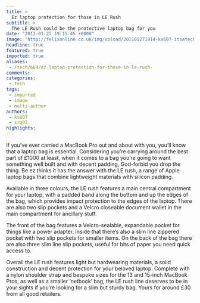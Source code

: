 ```yaml
---
title: >
  Ez laptop protection for those in LE Rush
subtitle: >
  The LE Rush could be the protective laptop bag for you
date: "2011-01-27 19:15:45 +0000"
image: "http://felixonline.co.uk/img/upload/201101271914-ks607-itsatech.jpg"
headline: true
featured: true
imported: true
aliases:
 - /tech/664/ez-laptop-protection-for-those-in-le-rush-
comments:
categories:
 - tech
tags:
 - imported
 - image
 - multi-author
authors:
 - ks607
 - srg03
highlights:
---
```


If you’ve ever carried a MacBook Pro out and about with you, you’ll know that a laptop bag is essential. Considering you’re carrying around the best part of £1000 at least, when it comes to a bag you’re going to want something well built and with decent padding, God-forbid you drop the thing. Be.ez thinks it has the answer with the LE rush, a range of Apple laptop bags that combine lightweight materials with silicon padding.

Available in three colours, the LE rush features a main central compartment for your laptop, with a padded band along the bottom and up the edges of the bag, which provides impact protection to the edges of the laptop. There are also two slip pockets and a Velcro closeable document wallet in the main compartment for ancillary stuff.

The front of the bag features a Velcro-sealable, expandable pocket for things like a power adapter. Inside that there’s also a slim line zippered pocket with two slip pockets for smaller items. On the back of the bag there are also three slim line slip pockets, useful for bits of paper you need quick access to.

Overall the LE rush features light but hardwearing materials, a solid construction and decent protection for your beloved laptop. Complete with a nylon shoulder strap and bespoke sizes for the 13 and 15-inch MacBook Pros, as well as a smaller ‘netbook’ bag, the LE rush line deserves to be in your sights if you’re looking for a slim but sturdy bag. Yours for around £30 from all good retailers.
